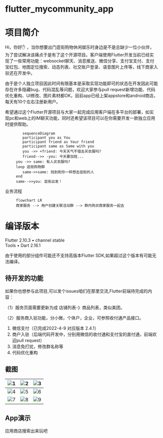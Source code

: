 # flutter_mycommunity_app

# 项目简介
Hi，你好:raised_hand:	，当你想要出门逛街购物休闲娱乐时身边是不是总缺少一位小伙伴，为了尝试解决该痛点于是有了这个开源项目。客户端使用Flutter开发当前已经实现了一些常用功能：websocket聊天、消息推送、微信分享、支付宝支付、支付宝红包、地图定位搜索、动态列表、社交账户登录、语音图片上传等，线下商家入驻还在开发中。

由于是个人独立项目因此时间有限基本是采取实现功能即可的状态在开发因此可能存在许多隐藏bug、代码混乱等问题，欢迎大家参与pull request新增功能、代码优化重构、UI修改、图片素材都OK，目前app已经上架appstore和android商店，每天有10个左右注册新用户。

希望通过这个Flutter开源项目与大家一起完成应用客户端在多平台的部署，如实现pc和web上的IM聊天功能，同时还希望该项目可以在你需要开发一款独立应用时提供帮助。

```mermaid
	    sequenceDiagram
	    participant you as You
	    participant friend as Your friend
	    participant same as Same with you   
	    you ->> +friend: 今天天气不错去买衣服吗?
	    friend-->> -you: 今天要加班...    	  	   
     you ->> same: 有人买衣服吗?
     loop 逛街购物群
        same->>same: 找到和你一样想去逛街的人
     end
     same-->>you: 逛街出发！
```

业务流程  

```mermaid
     flowchart LR
     商家服务 --> 用户创建关联活动群 --> 群内购买商家服务一起去
```


# 编译版本

Flutter 2.10.3 • channel stable   
Tools • Dart 2.16.1

由于使用的部分组件可能还不支持高版本Flutter SDK,如果超过这个版本有可能无法编译。

## 待开发的功能

如果你也想参与此项目,可以发个issues咱们在那里交流,Flutter前端待完成的内容：   
 
 （1）服务页面需要更新为成 店铺列表-》商品列表，类似美团。 
 
 （2）服务商入驻功能，分小微，个体户，企业，可参照收付通产品接口。
  
1. 微信支付（已完成2022-4-9 对应版本 2.4.1）
2. 商户入驻（后端代码开发中，分别用微信的收付通和支付宝的直付通，前端欢迎pull request）   
3. 消息免打扰，修改群名称等
4. 代码优化重构

## 截图

![1](https://mycommunity-prod.oss-cn-hangzhou.aliyuncs.com/githubimg/index.jpg)  | ![2](https://mycommunity-prod.oss-cn-hangzhou.aliyuncs.com/githubimg/activity.jpg)  | ![3](https://mycommunity-prod.oss-cn-hangzhou.aliyuncs.com/githubimg/moment.jpg)
 ---- | ----- | ------  
![4](https://mycommunity-prod.oss-cn-hangzhou.aliyuncs.com/githubimg/message.jpg)  | ![5](https://mycommunity-prod.oss-cn-hangzhou.aliyuncs.com/githubimg/myhome1.jpg) | ![6](https://mycommunity-prod.oss-cn-hangzhou.aliyuncs.com/githubimg/map.jpg)
![7](https://mycommunity-prod.oss-cn-hangzhou.aliyuncs.com/githubimg/account1.jpg)  | ![8](https://mycommunity-prod.oss-cn-hangzhou.aliyuncs.com/githubimg/pay.jpg) | ![9](https://mycommunity-prod.oss-cn-hangzhou.aliyuncs.com/githubimg/redpacket.jpg)
## App演示
应用商店搜索出来玩吧
